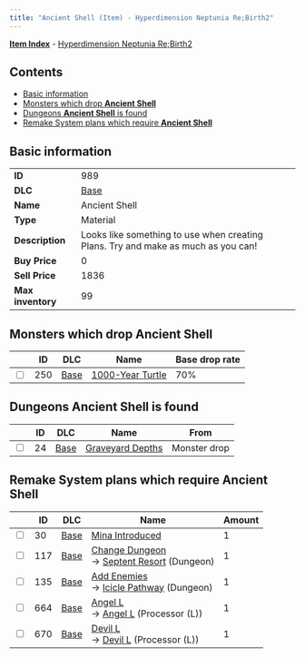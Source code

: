 ```yaml
---
title: "Ancient Shell (Item) - Hyperdimension Neptunia Re;Birth2"
---
```


[**Item Index**](/neptunia/rb2/item/index.html) - [Hyperdimension Neptunia Re;Birth2](/neptunia/rb2)

## Contents

- [Basic information](#basic-information)
- [Monsters which drop **Ancient Shell**](#monsters-which-drop-ancient-shell)
- [Dungeons **Ancient Shell** is found](#dungeons-ancient-shell-is-found)
- [Remake System plans which require **Ancient Shell**](#remake-system-plans-which-require-ancient-shell)

## Basic information

|   |   |
| -- | -- |
| **ID** | 989 |
| **DLC** | [Base](/neptunia/rb2/dlc/0-base.html) |
| **Name** | Ancient Shell |
| **Type** | Material |
| **Description** | Looks like something to use when creating Plans. Try and make as much as you can! |
| **Buy Price** | 0 |
| **Sell Price** | 1836 |
| **Max inventory** | 99 |

## Monsters which drop **Ancient Shell**

|    | ID | DLC | Name | Base drop rate |
| -- | -- | --- | ---- | -------------- |
| <input type="checkbox" id="rb2-monster-0-250" class="trackbox" /> | 250 | [Base](/neptunia/rb2/dlc/0-base.html) | [1000-Year Turtle](/neptunia/rb2/monster/0-250-1000-year-turtle.html) | 70% |

## Dungeons **Ancient Shell** is found

|    | ID | DLC | Name | From |
| -- | -- | --- | ---- | ---- |
| <input type="checkbox" id="rb2-dungeon-0-24" class="trackbox" /> | 24 | [Base](/neptunia/rb2/dlc/0-base.html) | [Graveyard Depths](/neptunia/rb2/dungeon/0-24-graveyard-depths.html) | Monster drop |

## Remake System plans which require **Ancient Shell**

|    | ID | DLC | Name | Amount |
| -- | -- | --- | ---- | ------ |
| <input type="checkbox" id="rb2-remake-0-30" class="trackbox" /> | 30 | [Base](/neptunia/rb2/dlc/0-base.html) | [Mina Introduced](/neptunia/rb2/remake/0-30-mina-introduced.html) | 1 |
| <input type="checkbox" id="rb2-remake-0-117" class="trackbox" /> | 117 | [Base](/neptunia/rb2/dlc/0-base.html) | [Change Dungeon](/neptunia/rb2/remake/0-117-change-dungeon.html)<br />→ [Septent Resort](/neptunia/rb2/dungeon/0-7-septent-resort.html) (Dungeon) | 1 |
| <input type="checkbox" id="rb2-remake-0-135" class="trackbox" /> | 135 | [Base](/neptunia/rb2/dlc/0-base.html) | [Add Enemies](/neptunia/rb2/remake/0-135-add-enemies.html)<br />→ [Icicle Pathway](/neptunia/rb2/dungeon/0-26-icicle-pathway.html) (Dungeon) | 1 |
| <input type="checkbox" id="rb2-remake-0-664" class="trackbox" /> | 664 | [Base](/neptunia/rb2/dlc/0-base.html) | [Angel L](/neptunia/rb2/remake/0-664-angel-l.html)<br />→ [Angel L](/neptunia/rb2/item/0-3490-angel-l.html) (Processor (L)) | 1 |
| <input type="checkbox" id="rb2-remake-0-670" class="trackbox" /> | 670 | [Base](/neptunia/rb2/dlc/0-base.html) | [Devil L](/neptunia/rb2/remake/0-670-devil-l.html)<br />→ [Devil L](/neptunia/rb2/item/0-3496-devil-l.html) (Processor (L)) | 1 |